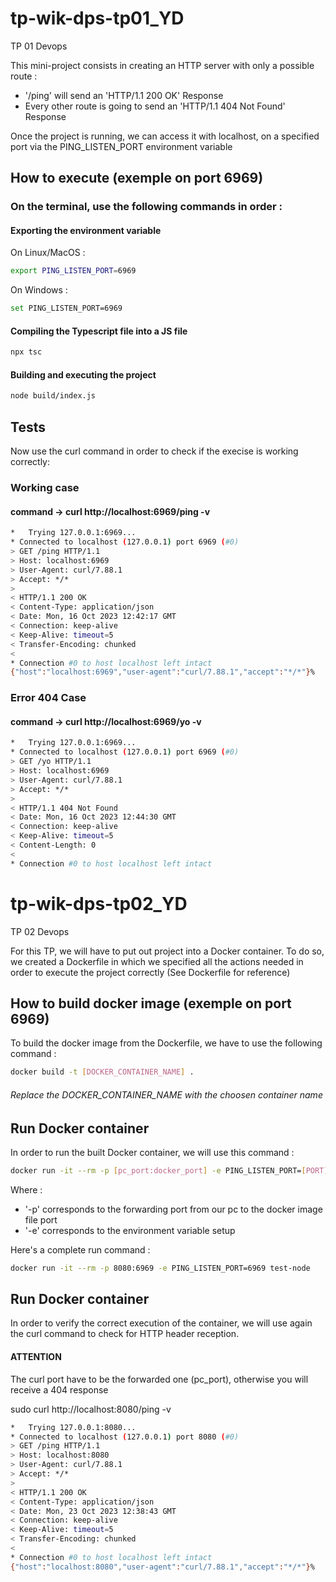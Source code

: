 # tp-wik-dps-tp01_YD
TP 01 Devops

This mini-project consists in creating an HTTP server with only a possible route : 

- '/ping' will send an 'HTTP/1.1 200 OK' Response
- Every other route is going to send an 'HTTP/1.1 404 Not Found' Response

Once the project is running, we can access it with localhost, on a specified port via the PING_LISTEN_PORT environment variable


## How to execute (exemple on port 6969) 
### On the terminal, use the following commands in order :

#### Exporting the environment variable
On Linux/MacOS :
```bash
export PING_LISTEN_PORT=6969
```
On Windows :
```bash
set PING_LISTEN_PORT=6969
```

#### Compiling the Typescript file into a JS file
```bash
npx tsc
```
#### Building and executing the project
```bash
node build/index.js
```
## Tests
Now use the curl command in order to check if the execise is working correctly:
### Working case

#### command -> curl http://localhost:6969/ping -v

```bash
*   Trying 127.0.0.1:6969...
* Connected to localhost (127.0.0.1) port 6969 (#0)
> GET /ping HTTP/1.1
> Host: localhost:6969
> User-Agent: curl/7.88.1
> Accept: */*
> 
< HTTP/1.1 200 OK
< Content-Type: application/json
< Date: Mon, 16 Oct 2023 12:42:17 GMT
< Connection: keep-alive
< Keep-Alive: timeout=5
< Transfer-Encoding: chunked
< 
* Connection #0 to host localhost left intact
{"host":"localhost:6969","user-agent":"curl/7.88.1","accept":"*/*"}%   
```
### Error 404 Case

#### command -> curl http://localhost:6969/yo -v

```bash
*   Trying 127.0.0.1:6969...
* Connected to localhost (127.0.0.1) port 6969 (#0)
> GET /yo HTTP/1.1
> Host: localhost:6969
> User-Agent: curl/7.88.1
> Accept: */*
> 
< HTTP/1.1 404 Not Found
< Date: Mon, 16 Oct 2023 12:44:30 GMT
< Connection: keep-alive
< Keep-Alive: timeout=5
< Content-Length: 0
< 
* Connection #0 to host localhost left intact
```

# tp-wik-dps-tp02_YD
TP 02 Devops

For this TP, we will have to put out project into a Docker container.
To do so, we created a Dockerfile in which we specified all the actions needed in order to execute the project correctly (See Dockerfile for reference)

## How to build docker image (exemple on port 6969) 
To build the docker image from the Dockerfile, we have to use the following command :
```bash
docker build -t [DOCKER_CONTAINER_NAME] .
```
###### Replace the DOCKER_CONTAINER_NAME with the choosen container name


## Run Docker container
In order to run the built Docker container, we will use this command :
```bash
docker run -it --rm -p [pc_port:docker_port] -e PING_LISTEN_PORT=[PORT] [DOCKER_CONTAINER_NAME]
```
Where :
- '-p' corresponds to the forwarding port from our pc to the docker image file port
- '-e' corresponds to the environment variable setup

Here's a complete run command :
```bash
docker run -it --rm -p 8080:6969 -e PING_LISTEN_PORT=6969 test-node
```


## Run Docker container
In order to verify the correct execution of the container, we will use again the curl command to check for HTTP header reception.

#### ATTENTION
The curl port have to be the forwarded one (pc_port), otherwise you will receive a 404 response

sudo curl http://localhost:8080/ping -v

```bash
*   Trying 127.0.0.1:8080...
* Connected to localhost (127.0.0.1) port 8080 (#0)
> GET /ping HTTP/1.1
> Host: localhost:8080
> User-Agent: curl/7.88.1
> Accept: */*
> 
< HTTP/1.1 200 OK
< Content-Type: application/json
< Date: Mon, 23 Oct 2023 12:38:43 GMT
< Connection: keep-alive
< Keep-Alive: timeout=5
< Transfer-Encoding: chunked
< 
* Connection #0 to host localhost left intact
{"host":"localhost:8080","user-agent":"curl/7.88.1","accept":"*/*"}%  
```